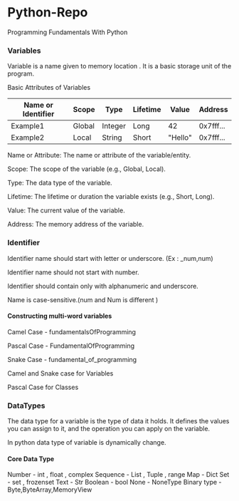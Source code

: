 # Python-Repo

Programming Fundamentals With Python

### Variables

Variable is a name given to memory location .
It is a basic storage unit of the program.

Basic Attributes of Variables

| Name or Identifier | Scope    | Type    | Lifetime | Value    | Address   |
| ------------------ | -------- | ------- | -------- | -------- | --------- |
| Example1          | Global   | Integer | Long     | 42       | 0x7fff... |
| Example2          | Local    | String  | Short    | "Hello"  | 0x7fff... |

Name or Attribute: The name or attribute of the variable/entity.

Scope: The scope of the variable (e.g., Global, Local).

Type: The data type of the variable.

Lifetime: The lifetime or duration the variable exists (e.g., Short, Long).

Value: The current value of the variable.

Address: The memory address of the variable.

### Identifier

Identifier name should start with letter or underscore. (Ex : _num,num)

Identifier name should not start with number.

Identifier should contain only with alphanumeric and underscore.

Name is case-sensitive.(num and Num is different )

#### Constructing multi-word variables

Camel Case - fundamentalsOfProgramming

Pascal Case - FundamentalOfProgramming

Snake Case - fundamental_of_programming

Camel and Snake case for Variables

Pascal Case for Classes

### DataTypes 

The data type for a variable is the type of data it holds. It defines the values you
can assign to it, and the operation you can apply on the variable.

In python data type of variable is dynamically change.

#### Core Data Type

Number - int , float , complex
Sequence - List , Tuple , range
Map - Dict
Set - set , frozenset
Text - Str
Boolean - bool
None - NoneType
Binary type - Byte,ByteArray,MemoryView





